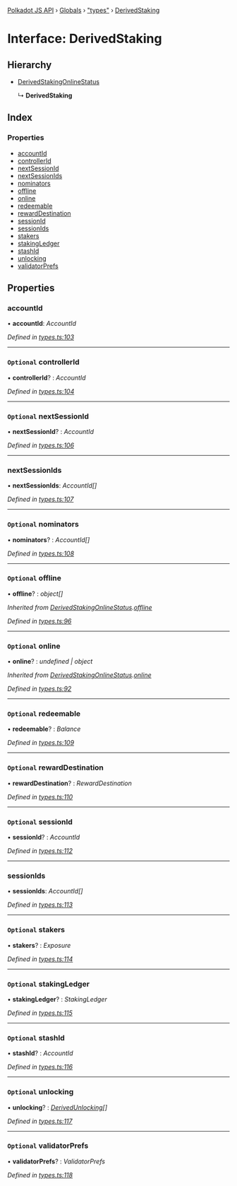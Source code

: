 [Polkadot JS API](../README.md) › [Globals](../globals.md) › ["types"](../modules/_types_.md) › [DerivedStaking](_types_.derivedstaking.md)

# Interface: DerivedStaking

## Hierarchy

* [DerivedStakingOnlineStatus](_types_.derivedstakingonlinestatus.md)

  ↳ **DerivedStaking**

## Index

### Properties

* [accountId](_types_.derivedstaking.md#accountid)
* [controllerId](_types_.derivedstaking.md#optional-controllerid)
* [nextSessionId](_types_.derivedstaking.md#optional-nextsessionid)
* [nextSessionIds](_types_.derivedstaking.md#nextsessionids)
* [nominators](_types_.derivedstaking.md#optional-nominators)
* [offline](_types_.derivedstaking.md#optional-offline)
* [online](_types_.derivedstaking.md#optional-online)
* [redeemable](_types_.derivedstaking.md#optional-redeemable)
* [rewardDestination](_types_.derivedstaking.md#optional-rewarddestination)
* [sessionId](_types_.derivedstaking.md#optional-sessionid)
* [sessionIds](_types_.derivedstaking.md#sessionids)
* [stakers](_types_.derivedstaking.md#optional-stakers)
* [stakingLedger](_types_.derivedstaking.md#optional-stakingledger)
* [stashId](_types_.derivedstaking.md#optional-stashid)
* [unlocking](_types_.derivedstaking.md#optional-unlocking)
* [validatorPrefs](_types_.derivedstaking.md#optional-validatorprefs)

## Properties

###  accountId

• **accountId**: *AccountId*

*Defined in [types.ts:103](https://github.com/polkadot-js/api/blob/f533f51003/packages/api-derive/src/types.ts#L103)*

___

### `Optional` controllerId

• **controllerId**? : *AccountId*

*Defined in [types.ts:104](https://github.com/polkadot-js/api/blob/f533f51003/packages/api-derive/src/types.ts#L104)*

___

### `Optional` nextSessionId

• **nextSessionId**? : *AccountId*

*Defined in [types.ts:106](https://github.com/polkadot-js/api/blob/f533f51003/packages/api-derive/src/types.ts#L106)*

___

###  nextSessionIds

• **nextSessionIds**: *AccountId[]*

*Defined in [types.ts:107](https://github.com/polkadot-js/api/blob/f533f51003/packages/api-derive/src/types.ts#L107)*

___

### `Optional` nominators

• **nominators**? : *AccountId[]*

*Defined in [types.ts:108](https://github.com/polkadot-js/api/blob/f533f51003/packages/api-derive/src/types.ts#L108)*

___

### `Optional` offline

• **offline**? : *object[]*

*Inherited from [DerivedStakingOnlineStatus](_types_.derivedstakingonlinestatus.md).[offline](_types_.derivedstakingonlinestatus.md#optional-offline)*

*Defined in [types.ts:96](https://github.com/polkadot-js/api/blob/f533f51003/packages/api-derive/src/types.ts#L96)*

___

### `Optional` online

• **online**? : *undefined | object*

*Inherited from [DerivedStakingOnlineStatus](_types_.derivedstakingonlinestatus.md).[online](_types_.derivedstakingonlinestatus.md#optional-online)*

*Defined in [types.ts:92](https://github.com/polkadot-js/api/blob/f533f51003/packages/api-derive/src/types.ts#L92)*

___

### `Optional` redeemable

• **redeemable**? : *Balance*

*Defined in [types.ts:109](https://github.com/polkadot-js/api/blob/f533f51003/packages/api-derive/src/types.ts#L109)*

___

### `Optional` rewardDestination

• **rewardDestination**? : *RewardDestination*

*Defined in [types.ts:110](https://github.com/polkadot-js/api/blob/f533f51003/packages/api-derive/src/types.ts#L110)*

___

### `Optional` sessionId

• **sessionId**? : *AccountId*

*Defined in [types.ts:112](https://github.com/polkadot-js/api/blob/f533f51003/packages/api-derive/src/types.ts#L112)*

___

###  sessionIds

• **sessionIds**: *AccountId[]*

*Defined in [types.ts:113](https://github.com/polkadot-js/api/blob/f533f51003/packages/api-derive/src/types.ts#L113)*

___

### `Optional` stakers

• **stakers**? : *Exposure*

*Defined in [types.ts:114](https://github.com/polkadot-js/api/blob/f533f51003/packages/api-derive/src/types.ts#L114)*

___

### `Optional` stakingLedger

• **stakingLedger**? : *StakingLedger*

*Defined in [types.ts:115](https://github.com/polkadot-js/api/blob/f533f51003/packages/api-derive/src/types.ts#L115)*

___

### `Optional` stashId

• **stashId**? : *AccountId*

*Defined in [types.ts:116](https://github.com/polkadot-js/api/blob/f533f51003/packages/api-derive/src/types.ts#L116)*

___

### `Optional` unlocking

• **unlocking**? : *[DerivedUnlocking](../modules/_types_.md#derivedunlocking)[]*

*Defined in [types.ts:117](https://github.com/polkadot-js/api/blob/f533f51003/packages/api-derive/src/types.ts#L117)*

___

### `Optional` validatorPrefs

• **validatorPrefs**? : *ValidatorPrefs*

*Defined in [types.ts:118](https://github.com/polkadot-js/api/blob/f533f51003/packages/api-derive/src/types.ts#L118)*
